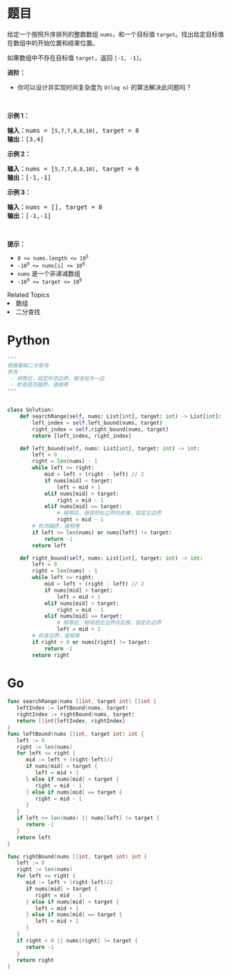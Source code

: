 # 题目

<p>给定一个按照升序排列的整数数组 <code>nums</code>，和一个目标值 <code>target</code>。找出给定目标值在数组中的开始位置和结束位置。</p>

<p>如果数组中不存在目标值 <code>target</code>，返回 <code>[-1, -1]</code>。</p>

<p><strong>进阶：</strong></p>

<ul>
	<li>你可以设计并实现时间复杂度为 <code>O(log n)</code> 的算法解决此问题吗？</li>
</ul>

<p> </p>

<p><strong>示例 1：</strong></p>

<pre>
<strong>输入：</strong>nums = [<code>5,7,7,8,8,10]</code>, target = 8
<strong>输出：</strong>[3,4]</pre>

<p><strong>示例 2：</strong></p>

<pre>
<strong>输入：</strong>nums = [<code>5,7,7,8,8,10]</code>, target = 6
<strong>输出：</strong>[-1,-1]</pre>

<p><strong>示例 3：</strong></p>

<pre>
<strong>输入：</strong>nums = [], target = 0
<strong>输出：</strong>[-1,-1]</pre>

<p> </p>

<p><strong>提示：</strong></p>

<ul>
	<li><code>0 <= nums.length <= 10<sup>5</sup></code></li>
	<li><code>-10<sup>9</sup> <= nums[i] <= 10<sup>9</sup></code></li>
	<li><code>nums</code> 是一个非递减数组</li>
	<li><code>-10<sup>9</sup> <= target <= 10<sup>9</sup></code></li>
</ul>
<div><div>Related Topics</div><div><li>数组</li><li>二分查找</li></div></div>

# Python

```python
"""
根据基础二分查询
修改：
 - 相等后，锁定所求边界，推进另外一边
 - 检查是否越界，值相等
"""


class Solution:
    def searchRange(self, nums: List[int], target: int) -> List[int]:
        left_index = self.left_bound(nums, target)
        right_index = self.right_bound(nums, target)
        return [left_index, right_index]

    def left_bound(self, nums: List[int], target: int) -> int:
        left = 0
        right = len(nums) - 1
        while left <= right:
            mid = left + (right - left) // 2
            if nums[mid] < target:
                left = mid + 1
            elif nums[mid] > target:
                right = mid - 1
            elif nums[mid] == target:
                # 相等后，继续把右边界向前推，锁定左边界
                right = mid - 1
        # 检测越界，值相等
        if left >= len(nums) or nums[left] != target:
            return -1
        return left

    def right_bound(self, nums: List[int], target: int) -> int:
        left = 0
        right = len(nums) - 1
        while left <= right:
            mid = left + (right - left) // 2
            if nums[mid] < target:
                left = mid + 1
            elif nums[mid] > target:
                right = mid - 1
            elif nums[mid] == target:
                # 相等后，继续把左边界向后推，锁定右边界
                left = mid + 1
        # 检查边界，值相等
        if right < 0 or nums[right] != target:
            return -1
        return right
```

# Go

```go
func searchRange(nums []int, target int) []int {
   leftIndex := leftBound(nums, target)
   rightIndex := rightBound(nums, target)
   return []int{leftIndex, rightIndex}
}
func leftBound(nums []int, target int) int {
   left := 0
   right := len(nums)
   for left <= right {
      mid := left + (right-left)/2
      if nums[mid] < target {
         left = mid + 1
      } else if nums[mid] > target {
         right = mid - 1
      } else if nums[mid] == target {
         right = mid - 1
      }
   }
   if left >= len(nums) || nums[left] != target {
      return -1
   }
   return left
}

func rightBound(nums []int, target int) int {
   left := 0
   right := len(nums)
   for left <= right {
      mid := left + (right-left)/2
      if nums[mid] > target {
         right = mid - 1
      } else if nums[mid] < target {
         left = mid + 1
      } else if nums[mid] == target {
         left = mid + 1
      }
   }
   if right < 0 || nums[right] != target {
      return -1
   }
   return right
}
```